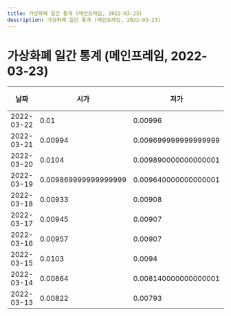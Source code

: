 ```yaml
---
title: 가상화폐 일간 통계 (메인프레임, 2022-03-23)
description: 가상화폐 일간 통계 (메인프레임, 2022-03-23)
---
```


가상화폐 일간 통계 (메인프레임, 2022-03-23)
===

|날짜|시가|저가|고가|종가|비고|
|--|--|--|--|--|--|
|2022-03-22|0.01|0.00996|0.0107|0.010199999999999999|    |
|2022-03-21|0.00994|0.009699999999999999|0.010199999999999999|0.01|    |
|2022-03-20|0.0104|0.009890000000000001|0.0107|0.00996|    |
|2022-03-19|0.009869999999999999|0.009640000000000001|0.0115|0.0104|    |
|2022-03-18|0.00933|0.00908|0.010199999999999999|0.009869999999999999|    |
|2022-03-17|0.00945|0.00907|0.00945|0.00934|    |
|2022-03-16|0.00957|0.00907|0.0101|0.00945|    |
|2022-03-15|0.0103|0.0094|0.0119|0.00956|    |
|2022-03-14|0.00864|0.008140000000000001|0.0109|0.0103|    |
|2022-03-13|0.00822|0.00793|0.00874|0.00865|    |
